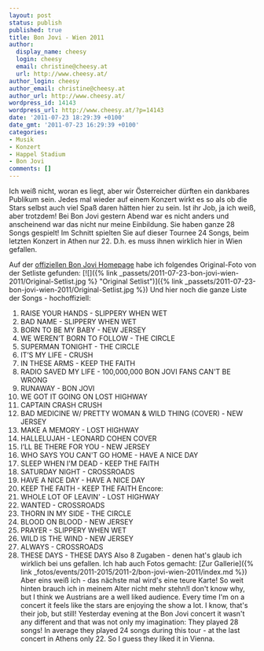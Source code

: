 ```yaml
---
layout: post
status: publish
published: true
title: Bon Jovi - Wien 2011
author:
  display_name: cheesy
  login: cheesy
  email: christine@cheesy.at
  url: http://www.cheesy.at/
author_login: cheesy
author_email: christine@cheesy.at
author_url: http://www.cheesy.at/
wordpress_id: 14143
wordpress_url: http://www.cheesy.at/?p=14143
date: '2011-07-23 18:29:39 +0100'
date_gmt: '2011-07-23 16:29:39 +0100'
categories:
- Musik
- Konzert
- Happel Stadium
- Bon Jovi
comments: []
---
```

<!--:de-->Ich weiß nicht, woran es liegt, aber wir Österreicher dürften ein dankbares Publikum sein. Jedes mal wieder auf einem Konzert wirkt es so als ob die Stars selbst auch viel Spaß daren hätten hier zu sein. Ist ihr Job, ja ich weiß, aber trotzdem! Bei Bon Jovi gestern Abend war es nicht anders und anscheinend war das nicht nur meine Einbildung. Sie haben ganze 28 Songs gespielt! Im Schnitt spielten Sie auf dieser Tournee 24 Songs, beim letzten Konzert in Athen nur 22. D.h. es muss ihnen wirklich hier in Wien gefallen.
Auf der [offiziellen Bon Jovi Homepage](http://www.bonjovi.com/) habe ich folgendes Original-Foto von der Setliste gefunden:
[![]({% link _passets/2011-07-23-bon-jovi-wien-2011/Original-Setlist.jpg %} "Original Setlist")]({% link _passets/2011-07-23-bon-jovi-wien-2011/Original-Setlist.jpg %})
Und hier noch die ganze Liste der Songs - hochoffiziell:
1. RAISE YOUR HANDS - SLIPPERY WHEN WET
2. BAD NAME - SLIPPERY WHEN WET
3. BORN TO BE MY BABY - NEW JERSEY
4. WE WEREN’T BORN TO FOLLOW - THE CIRCLE
5. SUPERMAN TONIGHT - THE CIRCLE
6. IT’S MY LIFE - CRUSH
7. IN THESE ARMS - KEEP THE FAITH
8. RADIO SAVED MY LIFE - 100,000,000 BON JOVI FANS CAN'T BE WRONG
9. RUNAWAY - BON JOVI
10. WE GOT IT GOING ON LOST HIGHWAY
11. CAPTAIN CRASH CRUSH
12. BAD MEDICINE W/ PRETTY WOMAN & WILD THING (COVER) - NEW JERSEY
13. MAKE A MEMORY - LOST HIGHWAY
14. HALLELUJAH - LEONARD COHEN COVER
15. I’LL BE THERE FOR YOU - NEW JERSEY
16. WHO SAYS YOU CAN'T GO HOME - HAVE A NICE DAY
17. SLEEP WHEN I'M DEAD - KEEP THE FAITH
18. SATURDAY NIGHT - CROSSROADS
19. HAVE A NICE DAY - HAVE A NICE DAY
20. KEEP THE FAITH - KEEP THE FAITH
Encore:
21. WHOLE LOT OF LEAVIN' - LOST HIGHWAY
22. WANTED - CROSSROADS
23. THORN IN MY SIDE - THE CIRCLE
24. BLOOD ON BLOOD - NEW JERSEY
25. PRAYER - SLIPPERY WHEN WET
26. WILD IS THE WIND - NEW JERSEY
27. ALWAYS - CROSSROADS
28. THESE DAYS - THESE DAYS
Also 8 Zugaben - denen hat's glaub ich wirklich bei uns gefallen.
Ich hab auch Fotos gemacht:
[Zur Gallerie]({% link _fotos/events/2011-2015/2011-2/bon-jovi-wien-2011/index.md %})
Aber eins weiß ich - das nächste mal wird's eine teure Karte! So weit hinten brauch ich in meinem Alter nicht mehr stehn!<!--:--><!--:en-->I don't know why, but I think we Austrians are a well liked audience. Every time I'm on a concert it feels like the stars are enjoying the show a lot. I know, that's their job, but still! Yesterday evening at the Bon Jovi concert it wasn't any different and that was not only my imagination: They played 28 songs! In average they played 24 songs during this tour - at the last concert in Athens only 22. So I guess they liked it in Vienna.
